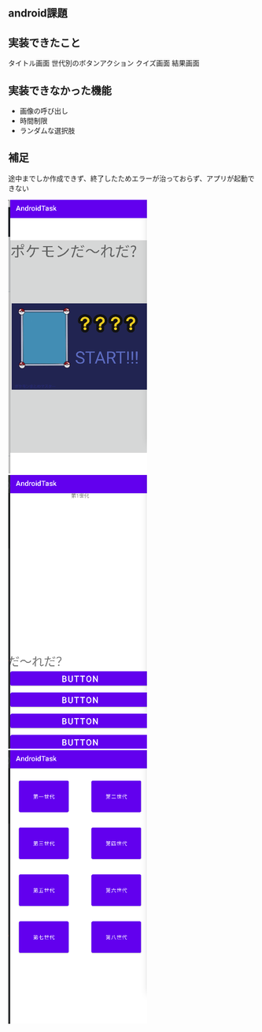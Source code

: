 ## android課題

## 実装できたこと
タイトル画面
世代別のボタンアクション
クイズ画面
結果画面


## 実装できなかった機能
- 画像の呼び出し
- 時間制限
- ランダムな選択肢

## 補足
途中までしか作成できず、終了したためエラーが治っておらず、アプリが起動できない

![image](app/image/Screenshot%20from%202022-12-02%2017-15-30.png)
![image](app/image/Screenshot%20from%202022-12-02%2016-54-37.png)
![image](app/image/Screenshot%20from%202022-12-02%2016-54-23.png)


